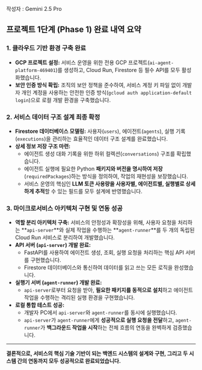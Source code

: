 작성자 : Gemini 2.5 Pro

## **프로젝트 1단계 (Phase 1) 완료 내역 요약**

### **1. 클라우드 기반 환경 구축 완료**

* **GCP 프로젝트 설정:** 서비스 운영을 위한 전용 GCP 프로젝트(`ai-agent-platform-469401`)를 생성하고, Cloud Run, Firestore 등 필수 API를 모두 활성화했습니다.
* **보안 인증 방식 확립:** 조직의 보안 정책을 준수하여, 서비스 계정 키 파일 없이 개발자 개인 계정을 사용하는 안전한 인증 방식(`gcloud auth application-default login`)으로 로컬 개발 환경을 구축했습니다.

### **2. 서비스 데이터 구조 설계 최종 확정**

* **Firestore 데이터베이스 모델링:** 사용자(`users`), 에이전트(`agents`), 실행 기록(`executions`)을 관리하는 효율적인 데이터 구조 설계를 완료했습니다.
* **상세 정보 저장 구조 마련:**
    * 에이전트 생성 대화 기록을 위한 하위 컬렉션(`conversations`) 구조를 확립했습니다.
    * 에이전트 실행에 필요한 Python **패키지와 버전을 명시하여 저장**(`requiredPackages`)하는 방식을 정의하여, 작업의 재현성을 보장했습니다.
    * 서비스 운영의 핵심인 **LLM 토큰 사용량을 사용자별, 에이전트별, 실행별로 상세하게 추적**할 수 있는 필드를 모두 설계에 반영했습니다.

### **3. 마이크로서비스 아키텍처 구현 및 연동 성공**

* **역할 분리 아키텍처 구축:** 서비스의 안정성과 확장성을 위해, 사용자 요청을 처리하는 **`api-server`**와 실제 작업을 수행하는 **`agent-runner`**를 두 개의 독립된 Cloud Run 서비스로 분리하여 개발했습니다.
* **API 서버 (`api-server`) 개발 완료:**
    * FastAPI를 사용하여 에이전트 생성, 조회, 실행 요청을 처리하는 핵심 API 서버를 구현했습니다.
    * Firestore 데이터베이스와 통신하여 데이터를 읽고 쓰는 모든 로직을 완성했습니다.
* **실행기 서버 (`agent-runner`) 개발 완료:**
    * `api-server`로부터 요청을 받아, **필요한 패키지를 동적으로 설치**하고 에이전트 작업을 수행하는 격리된 실행 환경을 구현했습니다.
* **로컬 통합 테스트 성공:**
    * 개발자 PC에서 `api-server`와 `agent-runner`를 동시에 실행했습니다.
    * `api-server`가 `agent-runner`에게 **성공적으로 실행 요청을 전달**하고, `agent-runner`가 **백그라운드 작업을 시작**하는 전체 흐름의 연동을 완벽하게 검증했습니다.

---

**결론적으로, 서비스의 핵심 기술 기반이 되는 백엔드 시스템의 설계와 구현, 그리고 두 시스템 간의 연동까지 모두 성공적으로 완료되었습니다.** 